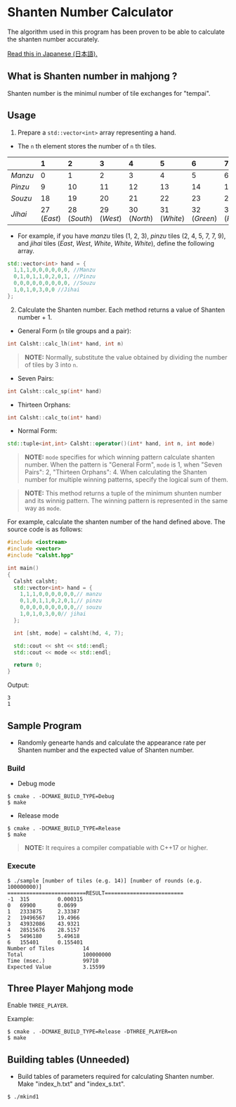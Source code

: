 # Shanten Number Calculator
The algorithm used in this program has been proven to be able to calculate the shanten number accurately.

[Read this in Japanese (日本語).](README.ja.md)

## What is Shanten number in mahjong ?
Shanten number is the minimul number of tile exchanges for "tempai".

## Usage
1. Prepare a `std::vector<int>` array representing a hand.
- The `n` th element stores the number of `n` th tiles.

||1|2|3|4|5|6|7|8|9|
|:--|:--|:--|:--|:--|:--|:--|:--|:--|:--|
|*Manzu*|0|1|2|3|4|5|6|7|8|
|*Pinzu*|9|10|11|12|13|14|15|16|17|
|*Souzu*|18|19|20|21|22|23|24|25|26|
|*Jihai*|27 (*East*)|28 (*South*)|29 (*West*)|30 (*North*)|31 (*White*)|32 (*Green*)|33 (*Red*)|||

- For example, if you have *manzu* tiles (1, 2, 3), *pinzu* tiles (2, 4, 5, 7, 7, 9), and *jihai* tiles (*East*, *West*, *White*, *White*, *White*), define the following array.

```cpp
std::vector<int> hand = {
  1,1,1,0,0,0,0,0,0, //Manzu
  0,1,0,1,1,0,2,0,1, //Pinzu
  0,0,0,0,0,0,0,0,0, //Souzu
  1,0,1,0,3,0,0 //Jihai
};
```

2. Calculate the Shanten number. Each method returns a value of Shanten number + 1.
- General Form (`n` tile groups and a pair):
```cpp
int Calsht::calc_lh(int* hand, int n)
```

> **NOTE:** Normally, substitute the value obtained by dividing the number of tiles by 3 into `n`.

- Seven Pairs:
```cpp
int Calsht::calc_sp(int* hand)
```
- Thirteen Orphans:
```cpp
int Calsht::calc_to(int* hand)
```
- Normal Form:
```cpp
std::tuple<int,int> Calsht::operator()(int* hand, int n, int mode)
```
> **NOTE:** `mode` specifies for which winning pattern calculate shanten number. When the pattern is "General Form", `mode` is 1, when "Seven Pairs": 2, "Thirteen Orphans": 4. When calculating the Shanten number for multiple winning patterns, specify the logical sum of them.

> **NOTE:** This method returns a tuple of the minimum shunten number and its winnig pattern. The winning pattern is represented in the same way as `mode`.

For example, calculate the shanten number of the hand defined above. The source code is as follows:

```cpp
#include <iostream>
#include <vector>
#include "calsht.hpp"

int main()
{
  Calsht calsht;
  std::vector<int> hand = {
    1,1,1,0,0,0,0,0,0,// manzu
    0,1,0,1,1,0,2,0,1,// pinzu
    0,0,0,0,0,0,0,0,0,// souzu
    1,0,1,0,3,0,0// jihai
  };

  int [sht, mode] = calsht(hd, 4, 7);

  std::cout << sht << std::endl;
  std::cout << mode << std::endl;

  return 0;
}
```
Output:
```
3
1
```

## Sample Program
- Randomly genearte hands and calculate the appearance rate per Shanten number and the expected value of Shanten number.

### Build
- Debug mode
```
$ cmake . -DCMAKE_BUILD_TYPE=Debug
$ make
```

- Release mode
```
$ cmake . -DCMAKE_BUILD_TYPE=Release
$ make
```
> **NOTE:** It requires a compiler compatiable with C++17 or higher.

### Execute
```
$ ./sample [number of tiles (e.g. 14)] [number of rounds (e.g. 100000000)]
=========================RESULT=========================
-1  315         0.000315
0   69900       0.0699
1   2333875     2.33387
2   19496567    19.4966
3   43932086    43.9321
4   28515676    28.5157
5   5496180     5.49618
6   155401      0.155401
Number of Tiles         14
Total                   100000000
Time (msec.)            99710
Expected Value          3.15599
```

## Three Player Mahjong mode
Enable `THREE_PLAYER`.

Example:
```
$ cmake . -DCMAKE_BUILD_TYPE=Release -DTHREE_PLAYER=on
$ make
```

## Building tables (Unneeded)
- Build tables of parameters required for calculating Shanten number. Make "index_h.txt" and "index_s.txt".

```
$ ./mkind1
```
